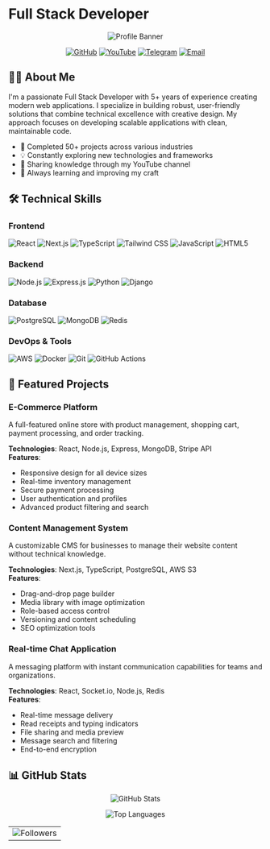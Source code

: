 # Full Stack Developer

<div align="center">

![Profile Banner](https://img.shields.io/badge/Full%20Stack-Developer-blueviolet?style=for-the-badge)

[![GitHub](https://img.shields.io/badge/GitHub-nub--coders-blue?logo=github&style=flat-square)](https://github.com/nub-coders)
[![YouTube](https://img.shields.io/badge/YouTube-nub--coder-red?logo=youtube&style=flat-square)](https://youtube.com/@nub-coder)
[![Telegram](https://img.shields.io/badge/Telegram-nub__coder__s-blue?logo=telegram&style=flat-square)](https://t.me/nub_coder_s)
[![Email](https://img.shields.io/badge/Email-dev%40nub--coder.tech-orange?logo=gmail&style=flat-square)](mailto:dev@nub-coder.tech)

</div>

## 👨‍💻 About Me

I'm a passionate Full Stack Developer with 5+ years of experience creating modern web applications. I specialize in building robust, user-friendly solutions that combine technical excellence with creative design. My approach focuses on developing scalable applications with clean, maintainable code.

- 🚀 Completed 50+ projects across various industries  
- 💡 Constantly exploring new technologies and frameworks  
- 📝 Sharing knowledge through my YouTube channel  
- 🌱 Always learning and improving my craft  

## 🛠️ Technical Skills

### Frontend
![React](https://img.shields.io/badge/React-20232A?style=for-the-badge&logo=react&logoColor=61DAFB)
![Next.js](https://img.shields.io/badge/Next.js-000000?style=for-the-badge&logo=next.js&logoColor=white)
![TypeScript](https://img.shields.io/badge/TypeScript-007ACC?style=for-the-badge&logo=typescript&logoColor=white)
![Tailwind CSS](https://img.shields.io/badge/Tailwind_CSS-38B2AC?style=for-the-badge&logo=tailwind-css&logoColor=white)
![JavaScript](https://img.shields.io/badge/JavaScript-F7DF1E?style=for-the-badge&logo=javascript&logoColor=black)
![HTML5](https://img.shields.io/badge/HTML5-E34F26?style=for-the-badge&logo=html5&logoColor=white)

### Backend
![Node.js](https://img.shields.io/badge/Node.js-339933?style=for-the-badge&logo=nodedotjs&logoColor=white)
![Express.js](https://img.shields.io/badge/Express.js-000000?style=for-the-badge&logo=express&logoColor=white)
![Python](https://img.shields.io/badge/Python-3776AB?style=for-the-badge&logo=python&logoColor=white)
![Django](https://img.shields.io/badge/Django-092E20?style=for-the-badge&logo=django&logoColor=white)

### Database
![PostgreSQL](https://img.shields.io/badge/PostgreSQL-316192?style=for-the-badge&logo=postgresql&logoColor=white)
![MongoDB](https://img.shields.io/badge/MongoDB-4EA94B?style=for-the-badge&logo=mongodb&logoColor=white)
![Redis](https://img.shields.io/badge/redis-%23DD0031.svg?&style=for-the-badge&logo=redis&logoColor=white)

### DevOps & Tools
![AWS](https://img.shields.io/badge/AWS-232F3E?style=for-the-badge&logo=amazon-aws&logoColor=white)
![Docker](https://img.shields.io/badge/Docker-2CA5E0?style=for-the-badge&logo=docker&logoColor=white)
![Git](https://img.shields.io/badge/Git-F05032?style=for-the-badge&logo=git&logoColor=white)
![GitHub Actions](https://img.shields.io/badge/GitHub_Actions-2088FF?style=for-the-badge&logo=github-actions&logoColor=white)

## 🚀 Featured Projects

### E-Commerce Platform
A full-featured online store with product management, shopping cart, payment processing, and order tracking.

**Technologies**: React, Node.js, Express, MongoDB, Stripe API  
**Features**:  
- Responsive design for all device sizes  
- Real-time inventory management  
- Secure payment processing  
- User authentication and profiles  
- Advanced product filtering and search  

### Content Management System
A customizable CMS for businesses to manage their website content without technical knowledge.

**Technologies**: Next.js, TypeScript, PostgreSQL, AWS S3  
**Features**:  
- Drag-and-drop page builder  
- Media library with image optimization  
- Role-based access control  
- Versioning and content scheduling  
- SEO optimization tools  

### Real-time Chat Application
A messaging platform with instant communication capabilities for teams and organizations.

**Technologies**: React, Socket.io, Node.js, Redis  
**Features**:  
- Real-time message delivery  
- Read receipts and typing indicators  
- File sharing and media preview  
- Message search and filtering  
- End-to-end encryption  

## 📊 GitHub Stats

<div align="center">
  
![GitHub Stats](https://github-readme-stats.vercel.app/api?username=nub-coders&show_icons=true&theme=tokyonight&count_private=true)  

![Top Languages](https://github-readme-stats.vercel.app/api/top-langs/?username=nub-coders&layout=compact&theme=tokyonight)  

</div>

<div align="center">
  <table>
    <tr>
      <td align="center">
        <img src="https://img.shields.io/github/followers/nub-coders?label=Followers&style=social" alt="Followers" />
      </td>
    </tr>
  </table>
</div>
